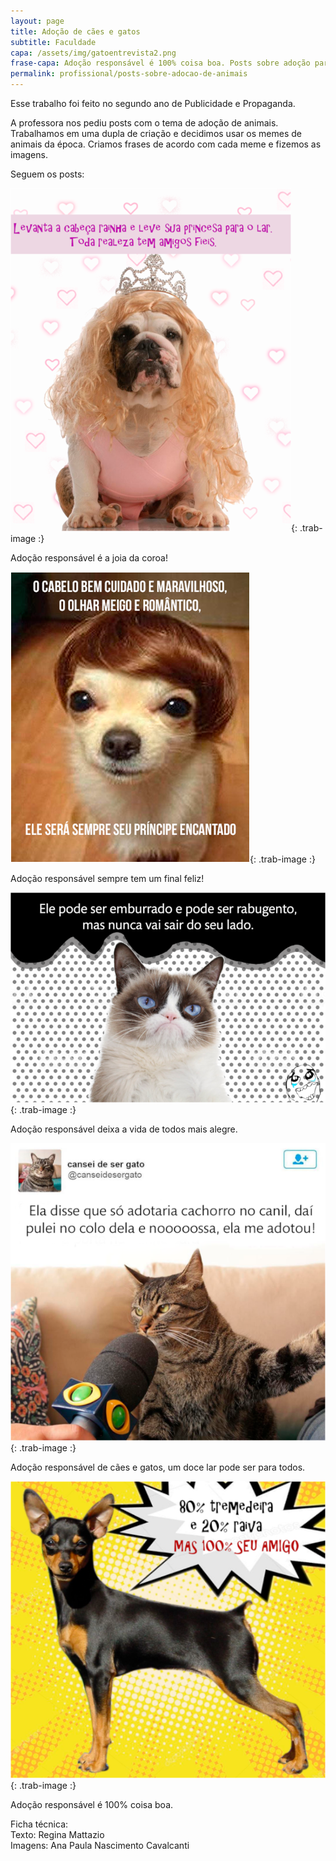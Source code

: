 ```yaml
---
layout: page
title: Adoção de cães e gatos
subtitle: Faculdade
capa: /assets/img/gatoentrevista2.png
frase-capa: Adoção responsável é 100% coisa boa. Posts sobre adoção para faculdade.
permalink: profissional/posts-sobre-adocao-de-animais
---
```


Esse trabalho foi feito no segundo ano de Publicidade e Propaganda.

A professora nos pediu posts com o tema de adoção de animais. Trabalhamos em uma dupla de criação e decidimos usar os memes de animais da época. Criamos frases de acordo com cada meme e fizemos as imagens.

Seguem os posts:

![imagem de um bulldog branco vestindo um collant cor de rosa, uma peruca loura e uma coroa, acima a frase 'Levanta a cabeça rainha e leve sua princesa para o lar. Toda realeza tem amigos fieis.'](/assets/img/rainha2.png){: .trab-image :}  
<p class="portif-text">
Adoção responsável é a joia da coroa!
</p>


![imagem de um chihuahua com pelagem amarelo clara usando uma peruca de cor castanha e corte arredondado, acompanhando a frase 'O cabelo bem cuidado e maravilhoso, o olhar meigo e romântico, ele será sempre seu príncipe encantado.'](/assets/img/principe.png){: .trab-image :}  
<p class="portif-text">
Adoção responsável sempre tem um final feliz!
</p>


![foto do gato siamês conhecido como grumpy cat ou gato rabugento e acima a frase 'ele pode ser emburrado e pode ser rabugento, mas nunca vai sair do seu lado.'](/assets/img/rabugento2.png){: .trab-image :}  
<p class="portif-text">
Adoção responsável deixa a vida de todos mais alegre.
</p>


![imitacao de uma postagem com o meme do gato dando entrevista e a frase 'ela disse que só adotaria cachorro no canil, saí pulei no colo dela e nooooossa, ela me adotou!'](/assets/img/gatoentrevista2.png){: .trab-image :}  
<p class="portif-text">
Adoção responsável de cães e gatos, um doce lar pode ser para todos.
</p>


![foto de um cachorro pinscher num fundo amarelo com o balão de fala indicando grito e a frase '80% tremedeira e 20% raiva mas 100% seu amigo.'](/assets/img/tremedeira2.png){: .trab-image :}  
<p class="portif-text">
Adoção responsável é 100% coisa boa.
</p>


Ficha técnica:  
Texto: Regina Mattazio  
Imagens: Ana Paula Nascimento Cavalcanti
